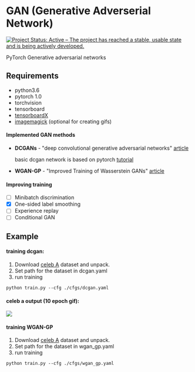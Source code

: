# GAN (Generative Adverserial Network)
[![Project Status: Active – The project has reached a stable, usable state and is being actively developed.](https://www.repostatus.org/badges/latest/active.svg)](https://www.repostatus.org/#active)

PyTorch Generative adversarial networks

## Requirements

* python3.6
* pytorch 1.0
* torchvision
* tensorboard
* [tensorboardX](https://github.com/lanpa/tensorboardX)
* [imagemagick](http://www.imagemagick.org/script/download.php) (optional for creating gifs)

#### Implemented GAN methods

* **DCGANs** - "deep convolutional generative adversarial networks" [article](https://arxiv.org/abs/1511.06434)

  basic dcgan network is based on pytorch [tutorial](https://pytorch.org/tutorials/beginner/dcgan_faces_tutorial.html)
  
* **WGAN-GP** - "Improved Training of Wasserstein GANs" [article](https://arxiv.org/pdf/1704.00028.pdf)
  
#### Improving training

- [ ] Minibatch discrimination
- [x] One-sided label smoothing
- [ ] Experience replay
- [ ] Conditional GAN

## Example

#### training dcgan:
1. Download [celeb A](http://mmlab.ie.cuhk.edu.hk/projects/CelebA.html) dataset and unpack.
2. Set path for the dataset in dcgan.yaml
3. run training

```
python train.py --cfg ./cfgs/dcgan.yaml
```

#### celeb a output (10 epoch gif):
![](https://github.com/doronpor/GAN/blob/master/models/generator_sample.gif)

#### training WGAN-GP
1. Download [celeb A](http://mmlab.ie.cuhk.edu.hk/projects/CelebA.html) dataset and unpack.
2. Set path for the dataset in wgan_gp.yaml
3. run training

```
python train.py --cfg ./cfgs/wgan_gp.yaml
```
